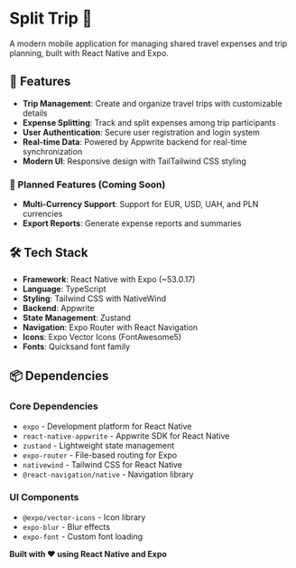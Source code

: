 # Split Trip 🧳

A modern mobile application for managing shared travel expenses and trip planning, built with React Native and Expo.

## 📱 Features

- **Trip Management**: Create and organize travel trips with customizable details
- **Expense Splitting**: Track and split expenses among trip participants
- **User Authentication**: Secure user registration and login system
- **Real-time Data**: Powered by Appwrite backend for real-time synchronization
- **Modern UI**: Responsive design with TailTailwind CSS styling


### 🚧 Planned Features (Coming Soon)
- **Multi-Currency Support**: Support for EUR, USD, UAH, and PLN currencies
- **Export Reports**: Generate expense reports and summaries

## 🛠️ Tech Stack

- **Framework**: React Native with Expo (~53.0.17)
- **Language**: TypeScript
- **Styling**: Tailwind CSS with NativeWind
- **Backend**: Appwrite
- **State Management**: Zustand
- **Navigation**: Expo Router with React Navigation
- **Icons**: Expo Vector Icons (FontAwesome5)
- **Fonts**: Quicksand font family

## 📦 Dependencies

### Core Dependencies
- `expo` - Development platform for React Native
- `react-native-appwrite` - Appwrite SDK for React Native
- `zustand` - Lightweight state management
- `expo-router` - File-based routing for Expo
- `nativewind` - Tailwind CSS for React Native
- `@react-navigation/native` - Navigation library

### UI Components
- `@expo/vector-icons` - Icon library
- `expo-blur` - Blur effects
- `expo-font` - Custom font loading


**Built with ❤️ using React Native and Expo**